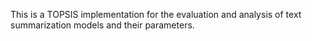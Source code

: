 This is a TOPSIS implementation for the evaluation and analysis of text summarization models and their parameters.
